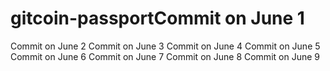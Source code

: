 # gitcoin-passportCommit on June 1
Commit on June 2
Commit on June 3
Commit on June 4
Commit on June 5
Commit on June 6
Commit on June 7
Commit on June 8
Commit on June 9
